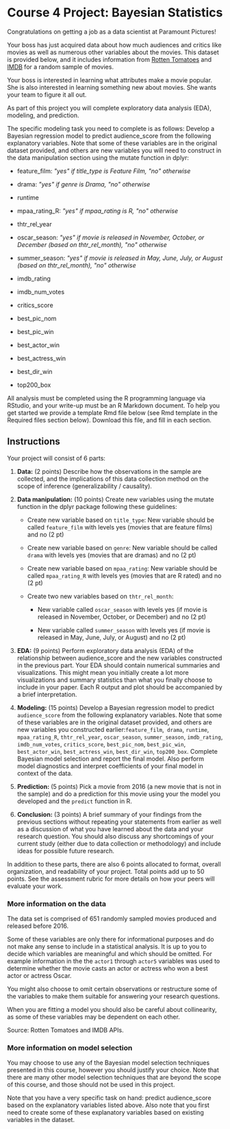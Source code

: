 # Course 4 Project: Bayesian Statistics

Congratulations on getting a job as a data scientist at Paramount Pictures! 

Your boss has just acquired data about how much audiences and critics like movies as well as numerous other variables about the movies. This dataset is provided below, and it includes information from [Rotten Tomatoes](https://www.rottentomatoes.com/) and [IMDB](https://www.imdb.com/) for a random sample of movies.

Your boss is interested in learning what attributes make a movie popular. She is also interested in learning something new about movies. She wants your team to figure it all out.

As part of this project you will complete exploratory data analysis (EDA), modeling, and prediction.

The specific modeling task you need to complete is as follows: Develop a Bayesian regression model to predict audience_score from the following explanatory variables. Note that some of these variables are in the original dataset provided, and others are new variables you will need to construct in the data manipulation section using the mutate function in dplyr:

- feature_film: *"yes" if title_type is Feature Film, "no" otherwise*

- drama: *"yes" if genre is Drama, "no" otherwise*

- runtime

- mpaa_rating_R: *"yes" if mpaa_rating is R, "no" otherwise*

- thtr_rel_year

- oscar_season: *"yes" if movie is released in November, October, or December (based on thtr_rel_month), "no" otherwise*

- summer_season: *"yes" if movie is released in May, June, July, or August (based on thtr_rel_month), "no" otherwise*

- imdb_rating

- imdb_num_votes

- critics_score

- best_pic_nom

- best_pic_win

- best_actor_win

- best_actress_win

- best_dir_win

- top200_box

All analysis must be completed using the R programming language via RStudio, and your write-up must be an R Markdown document. To help you get started we provide a template Rmd file below (see Rmd template in the Required files section below). Download this file, and fill in each section.

## Instructions

Your project will consist of 6 parts:

1. **Data:** (2 points) Describe how the observations in the sample are collected, and the implications of this data collection method on the scope of inference (generalizability / causality).

2. **Data manipulation:** (10 points) Create new variables using the mutate function in the dplyr package following these guidelines:

    * Create new variable based on `title_type`: New variable should be called `feature_film` with levels yes (movies that are feature films) and no (2 pt)

    * Create new variable based on `genre`: New variable should be called `drama` with levels yes (movies that are dramas) and no (2 pt)

    * Create new variable based on `mpaa_rating`: New variable should be called `mpaa_rating_R` with levels yes (movies that are R rated) and no (2 pt)

    * Create two new variables based on `thtr_rel_month`: 

        - New variable called `oscar_season` with levels yes (if movie is released in November, October, or December) and no (2 pt)

        - New variable called `summer_season` with levels yes (if movie is released in May, June, July, or August) and no (2 pt)

3. **EDA:** (9 points) Perform exploratory data analysis (EDA) of the relationship between audience_score and the new variables constructed in the previous part. Your EDA should contain numerical summaries and visualizations. This might mean you initially create a lot more visualizations and summary statistics than what you finally choose to include in your paper. Each R output and plot should be accompanied by a brief interpretation.

4. **Modeling:** (15 points) Develop a Bayesian regression model to predict `audience_score` from the following explanatory variables. Note that some of these variables are in the original dataset provided, and others are new variables you constructed earlier:`feature_film`,` drama`, `runtime`, `mpaa_rating_R`, `thtr_rel_year`, `oscar_season`, `summer_season`, `imdb_rating`, `imdb_num_votes`, `critics_score`, `best_pic_nom`, `best_pic_win`, `best_actor_win`, `best_actress_win`, `best_dir_win`, `top200_box`. Complete Bayesian model selection and report the final model. Also perform model diagnostics and interpret coefficients of your final model in context of the data.

5. **Prediction:** (5 points) Pick a movie from 2016 (a new movie that is not in the sample) and do a prediction for this movie using your the model you developed and the `predict` function in R.

6. **Conclusion:** (3 points) A brief summary of your findings from the previous sections without
 repeating your statements from earlier as well as a discussion of what you have learned about the data and your research question. You should also discuss any shortcomings of your current study (either due to data 
collection or methodology) and include ideas for possible future research.

In addition to these parts, there are also 6 points allocated to format, overall organization, and readability of your project. Total points add up to 50 points. See the assessment rubric for more details on how your peers will evaluate your work.

### More information on the data

The data set is comprised of 651 randomly sampled movies produced and released before 2016.

Some of these variables are only there for informational purposes and do not make any sense to include in a statistical analysis. It is up to you to decide which variables are meaningful and which should be omitted. For example information in the the `actor1` through `actor5` variables was used to determine whether the movie casts an actor or actress who won a best actor or actress Oscar.

You might also choose to omit certain observations or restructure some of the variables to make them suitable for answering your research questions.

When you are fitting a model you should also be careful about collinearity, as some of these variables may be dependent on each other.

Source: Rotten Tomatoes and IMDB APIs.

### More information on model selection

You may choose to use any of the Bayesian model selection techniques presented in this course, however you should justify your choice. Note that there are many other model selection techniques that are beyond the scope of this course, and those should not be used in this project.

Note that you have a very specific task on hand: predict audience_score based on the explanatory variables listed above. Also note that you first need to create some of these explanatory variables based on existing variables in the dataset.
